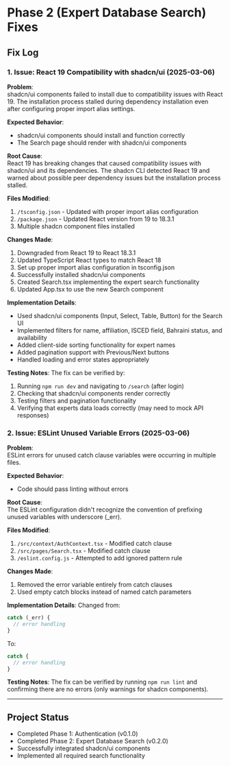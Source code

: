 # Phase 2 (Expert Database Search) Fixes

## Fix Log

### 1. Issue: React 19 Compatibility with shadcn/ui (2025-03-06)

**Problem**:  
shadcn/ui components failed to install due to compatibility issues with React 19. The installation process stalled during dependency installation even after configuring proper import alias settings.

**Expected Behavior**:  
- shadcn/ui components should install and function correctly
- The Search page should render with shadcn/ui components

**Root Cause**:  
React 19 has breaking changes that caused compatibility issues with shadcn/ui and its dependencies. The shadcn CLI detected React 19 and warned about possible peer dependency issues but the installation process stalled.

**Files Modified**:
1. `/tsconfig.json` - Updated with proper import alias configuration
2. `/package.json` - Updated React version from 19 to 18.3.1
3. Multiple shadcn component files installed

**Changes Made**:
1. Downgraded from React 19 to React 18.3.1
2. Updated TypeScript React types to match React 18
3. Set up proper import alias configuration in tsconfig.json
4. Successfully installed shadcn/ui components
5. Created Search.tsx implementing the expert search functionality
6. Updated App.tsx to use the new Search component

**Implementation Details**:
- Used shadcn/ui components (Input, Select, Table, Button) for the Search UI
- Implemented filters for name, affiliation, ISCED field, Bahraini status, and availability
- Added client-side sorting functionality for expert names
- Added pagination support with Previous/Next buttons
- Handled loading and error states appropriately

**Testing Notes**:
The fix can be verified by:
1. Running `npm run dev` and navigating to `/search` (after login)
2. Checking that shadcn/ui components render correctly
3. Testing filters and pagination functionality
4. Verifying that experts data loads correctly (may need to mock API responses)

### 2. Issue: ESLint Unused Variable Errors (2025-03-06)

**Problem**:  
ESLint errors for unused catch clause variables were occurring in multiple files.

**Expected Behavior**:  
- Code should pass linting without errors

**Root Cause**:  
The ESLint configuration didn't recognize the convention of prefixing unused variables with underscore (_err).

**Files Modified**:
1. `/src/context/AuthContext.tsx` - Modified catch clause
2. `/src/pages/Search.tsx` - Modified catch clause
3. `/eslint.config.js` - Attempted to add ignored pattern rule

**Changes Made**:
1. Removed the error variable entirely from catch clauses
2. Used empty catch blocks instead of named catch parameters

**Implementation Details**:
Changed from:
```typescript
catch (_err) {
  // error handling
}
```
To:
```typescript
catch {
  // error handling
}
```

**Testing Notes**:
The fix can be verified by running `npm run lint` and confirming there are no errors (only warnings for shadcn components).

---

## Project Status

- Completed Phase 1: Authentication (v0.1.0)
- Completed Phase 2: Expert Database Search (v0.2.0)
- Successfully integrated shadcn/ui components
- Implemented all required search functionality